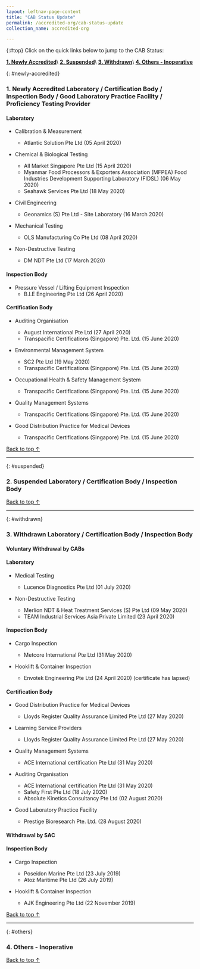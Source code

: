```yaml
---
layout: leftnav-page-content
title: "CAB Status Update"
permalink: /accredited-org/cab-status-update
collection_name: accredited-org

---
```


{:#top}
Click on the quick links below to jump to the CAB Status:

**[1. Newly Accredited](#newly-accredited)**\\
**[2. Suspended](#suspended)**\\
**[3. Withdrawn](#withdrawn)**\\
**[4. Others - Inoperative](#others)**

{: #newly-accredited}
### 1. Newly Accredited Laboratory / Certification Body / Inspection Body / Good Laboratory Practice Facility / Proficiency Testing Provider 

#### Laboratory

* Calibration & Measurement
  * Atlantic Solution Pte Ltd (05 April 2020)
  
* Chemical & Biological Testing
  * All Market Singapore Pte Ltd (15 April 2020)
  * Myanmar Food Processors & Exporters Association (MFPEA) Food Industries Development Supporting Laboratory (FIDSL) (06 May 2020)
  * Seahawk Services Pte Ltd (18 May 2020)
  
* Civil Engineering
  * Geonamics (S) Pte Ltd - Site Laboratory (16 March 2020)

* Mechanical Testing
  * OLS Manufacturing Co Pte Ltd (08 April 2020)
  
* Non-Destructive Testing
  * DM NDT Pte Ltd (17 March 2020)
  


#### Inspection Body

* Pressure Vessel / Lifting Equipment Inspection
  * B.I.E Engineering Pte Ltd (26 April 2020)
   

#### Certification Body    

* Auditing Organisation
  * August International Pte Ltd (27 April 2020)
  * Transpacific Certifications (Singapore) Pte. Ltd. (15 June 2020)

* Environmental Management System 
  * SC2 Pte Ltd (19 May 2020)
  * Transpacific Certifications (Singapore) Pte. Ltd. (15 June 2020)

* Occupational Health & Safety Management System 
  * Transpacific Certifications (Singapore) Pte. Ltd. (15 June 2020)

* Quality Management Systems
  * Transpacific Certifications (Singapore) Pte. Ltd. (15 June 2020)
  
* Good Distribution Practice for Medical Devices
  * Transpacific Certifications (Singapore) Pte. Ltd. (15 June 2020)
  


[Back to top ↑](#top)

---

{: #suspended}
### 2. Suspended Laboratory / Certification Body / Inspection Body 

  

[Back to top ↑](#top)

---

{: #withdrawn}
### 3. Withdrawn Laboratory / Certification Body / Inspection Body 

#### **Voluntary Withdrawal by CABs**

#### Laboratory
  
* Medical Testing
  * Lucence Diagnostics Pte Ltd (01 July 2020)
  
* Non-Destructive Testing
  * Merlion NDT & Heat Treatment Services (S) Pte Ltd (09 May 2020)
  * TEAM Industrial Services Asia Private Limited (23 April 2020)
 

#### Inspection Body

* Cargo Inspection
  * Metcore International Pte Ltd (31 May 2020)

* Hooklift & Container Inspection
  * Envotek Engineering Pte Ltd (24 April 2020) (certificate has lapsed)
  

#### Certification Body

* Good Distribution Practice for Medical Devices
  * Lloyds Register Quality Assurance Limited Pte Ltd (27 May 2020) 

* Learning Service Providers
  * Lloyds Register Quality Assurance Limited Pte Ltd (27 May 2020)

* Quality Management Systems
  * ACE International certification Pte Ltd (31 May 2020)

* Auditing Organisation
  * ACE International certification Pte Ltd (31 May 2020)
  * Safety First Pte Ltd (18 July 2020)
  * Absolute Kinetics Consultancy Pte Ltd (02 August 2020)
  
* Good Laboratory Practice Facility
  * Prestige Bioresearch Pte. Ltd. (28 August 2020)


  
#### **Withdrawal by SAC**

#### Inspection Body

* Cargo Inspection
  * Poseidon Marine Pte Ltd (23 July 2019)
  * Atoz Maritime Pte Ltd (26 July 2019)

* Hooklift & Container Inspection
  * AJK Engineering Pte Ltd (22 November 2019)

  

[Back to top ↑](#top)

---

{: #others}
### 4. Others - Inoperative
 
[Back to top ↑](#top)
